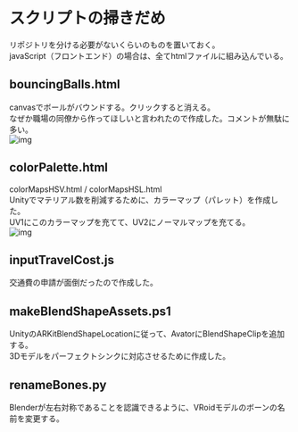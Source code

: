 # スクリプトの掃きだめ
リポジトリを分ける必要がないくらいのものを置いておく。  
javaScript（フロントエンド）の場合は、全てhtmlファイルに組み込んでいる。

## bouncingBalls.html
canvasでボールがバウンドする。クリックすると消える。  
なぜか職場の同僚から作ってほしいと言われたので作成した。コメントが無駄に多い。  
![img](https://user-images.githubusercontent.com/79532972/151468147-143a9d15-c4a1-42bd-b2da-4bcc10f6b869.png)

## colorPalette.html
colorMapsHSV.html / colorMapsHSL.html  
Unityでマテリアル数を削減するために、カラーマップ（パレット）を作成した。  
UV1にこのカラーマップを充てて、UV2にノーマルマップを充てる。  
![img](https://user-images.githubusercontent.com/79532972/151468713-3a89e4dc-365b-405b-b3ea-0f62f9fa1b9e.png)

## inputTravelCost.js
交通費の申請が面倒だったので作成した。

## makeBlendShapeAssets.ps1
UnityのARKitBlendShapeLocationに従って、AvatorにBlendShapeClipを追加する。  
3Dモデルをパーフェクトシンクに対応させるために作成した。

## renameBones.py
Blenderが左右対称であることを認識できるように、VRoidモデルのボーンの名前を変更する。
